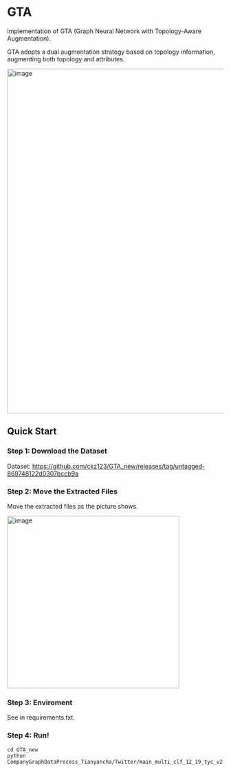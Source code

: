 # GTA
Implementation of GTA (Graph Neural Network with Topology-Aware Augmentation).


GTA adopts a dual augmentation strategy based on topology information, augmenting both topology and attributes.

<img width="800" alt="image" src="https://github.com/user-attachments/assets/b6d22f2f-b3bf-49d1-9cbd-9f0982233ecb" />

## Quick Start

### Step 1: Download the Dataset

Dataset: https://github.com/ckz123/GTA_new/releases/tag/untagged-869748122d0307bccb9a

### Step 2: Move the Extracted Files

Move the extracted files as the picture shows.

<img width="400" alt="image" src="https://github.com/user-attachments/assets/52edba0e-d2ff-49ab-b0c1-4f23bd53c1c8" />

### Step 3: Enviroment

See in requirements.txt.

### Step 4: Run!
    cd GTA_new
    python CompanyGraphDataProcess_Tianyancha/Twitter/main_multi_clf_12_19_tyc_v2.py




